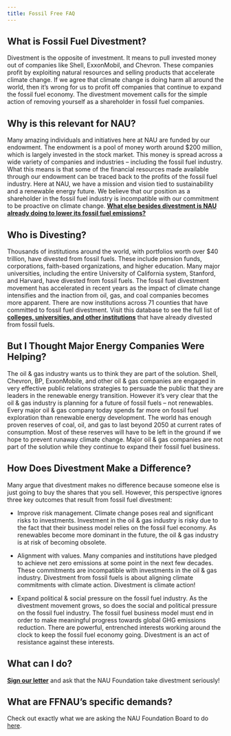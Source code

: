 ```yaml
---
title: Fossil Free FAQ
---
```


## What is Fossil Fuel Divestment?

Divestment is the opposite of investment. It means to pull invested money out of companies like Shell, ExxonMobil, and Chevron. These companies profit by exploiting natural resources and selling products that accelerate climate change. If we agree that climate change is doing harm all around the world, then it’s wrong for us to profit off companies that continue to expand the fossil fuel economy. The divestment movement calls for the simple action of removing yourself as a shareholder in fossil fuel companies. 

## Why is this relevant for NAU?

Many amazing individuals and initiatives here at NAU are funded by our endowment. The endowment is a pool of money worth around $200 million, which is largely invested in the stock market. This money is spread across a wide variety of companies and industries – including the fossil fuel industry. What this means is that some of the financial resources made available through our endowment can be traced back to the profits of the fossil fuel industry. Here at NAU, we have a mission and vision tied to sustainability and a renewable energy future. We believe that our position as a shareholder in the fossil fuel industry is incompatible with our commitment to be proactive on climate change. <a href="https://in.nau.edu/green-nau/nau-climate-action-plan/" target="_blank"><b>What else besides divestment is NAU already doing to lower its fossil fuel emissions?</b></a>

## Who is Divesting?

Thousands of institutions around the world, with portfolios worth over $40 trillion, have divested from fossil fuels. These include pension funds, corporations, faith-based organizations, and higher education. Many major universities, including the entire University of California system, Stanford, and Harvard, have divested from fossil fuels. The fossil fuel divestment movement has accelerated in recent years as the impact of climate change intensifies and the inaction from oil, gas, and coal companies becomes more apparent. There are now institutions across 71 counties that have committed to fossil fuel divestment. Visit this database to see the full list of <a href="https://divestmentdatabase.org/" target="_blank"><b>colleges, universities, and other institutions</b></a> that have already divested from fossil fuels. 

## But I Thought Major Energy Companies Were Helping?

The oil & gas industry wants us to think they are part of the solution. Shell, Chevron, BP, ExxonMobile, and other oil & gas companies are engaged in very effective public relations strategies to persuade the public that they are leaders in the renewable energy transition. However it’s very clear that the oil & gas industry is planning for a future of fossil fuels – not renewables. Every major oil & gas company today spends far more on fossil fuel exploration than renewable energy development. The world has enough proven reserves of coal, oil, and gas to last beyond 2050 at current rates of consumption. Most of these reserves will have to be left in the ground if we hope to prevent runaway climate change. Major oil & gas companies are not part of the solution while they continue to expand their fossil fuel business.

## How Does Divestment Make a Difference?

Many argue that divestment makes no difference because someone else is just going to buy the shares that you sell. However, this perspective ignores three key outcomes that result from fossil fuel divestment: 
* Improve risk management. Climate change poses real and significant risks to investments. Investment in the oil & gas industry is risky due to the fact that their business model relies on the fossil fuel economy. As renewables become more dominant in the future, the oil & gas industry is at risk of becoming obsolete. 

* Alignment with values. Many companies and institutions have pledged to achieve net zero emissions at some point in the next few decades. These commitments are incompatible with investments in the oil & gas industry. Divestment from fossil fuels is about aligning climate commitments with climate action. Divestment is climate action!

* Expand political & social pressure on the fossil fuel industry. As the divestment movement grows, so does the social and political pressure on the fossil fuel industry. The fossil fuel business model must end in order to make meaningful progress towards global GHG emissions reduction. There are powerful, entrenched interests working around the clock to keep the fossil fuel economy going. Divestment is an act of resistance against these interests.

## What can I do?

<a href="https://docs.google.com/forms/d/e/1FAIpQLSd2rUWwhlmpTKK1G0pliGEW8WNCGbH7koF7B42uq20HuBPd7Q/viewform?usp=sf_link" target="_blank"><b>Sign our letter</b></a> and ask that the NAU Foundation take divestment seriously! 

## What are FFNAU’s specific demands?

Check out exactly what we are asking the NAU Foundation Board to do [here](/objectives).

